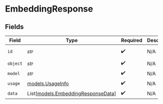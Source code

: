 # EmbeddingResponse


## Fields

| Field                                                                    | Type                                                                     | Required                                                                 | Description                                                              | Example                                                                  |
| ------------------------------------------------------------------------ | ------------------------------------------------------------------------ | ------------------------------------------------------------------------ | ------------------------------------------------------------------------ | ------------------------------------------------------------------------ |
| `id`                                                                     | *str*                                                                    | :heavy_check_mark:                                                       | N/A                                                                      | cmpl-e5cc70bb28c444948073e77776eb30ef                                    |
| `object`                                                                 | *str*                                                                    | :heavy_check_mark:                                                       | N/A                                                                      | chat.completion                                                          |
| `model`                                                                  | *str*                                                                    | :heavy_check_mark:                                                       | N/A                                                                      | mistral-small-latest                                                     |
| `usage`                                                                  | [models.UsageInfo](../models/usageinfo.md)                               | :heavy_check_mark:                                                       | N/A                                                                      |                                                                          |
| `data`                                                                   | List[[models.EmbeddingResponseData](../models/embeddingresponsedata.md)] | :heavy_check_mark:                                                       | N/A                                                                      |                                                                          |